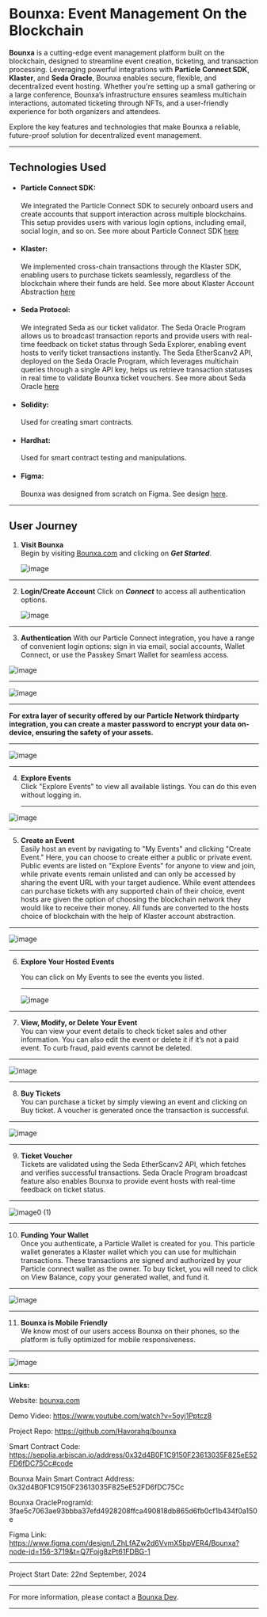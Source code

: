 # Bounxa: Event Management On the Blockchain

**Bounxa** is a cutting-edge event management platform built on the blockchain, designed to streamline event creation, ticketing, and transaction processing. Leveraging powerful integrations with **Particle Connect SDK**, **Klaster**, and **Seda Oracle**, Bounxa enables secure, flexible, and decentralized event hosting. Whether you're setting up a small gathering or a large conference, Bounxa’s infrastructure ensures seamless multichain interactions, automated ticketing through NFTs, and a user-friendly experience for both organizers and attendees.

Explore the key features and technologies that make Bounxa a reliable, future-proof solution for decentralized event management.

---

## Technologies Used
- #### Particle Connect SDK:
  We integrated the Particle Connect SDK to securely onboard users and create accounts that support interaction across multiple blockchains. This setup provides users with various login options, including email, social login, and so on. See more about Particle Connect SDK [here](https://developers.particle.network/api-reference/connect/desktop/web)

  
- #### Klaster:
  We implemented cross-chain transactions through the Klaster SDK, enabling users to purchase tickets seamlessly, regardless of the blockchain where their funds are held. See more about Klaster Account Abstraction [here](https://klaster.io/)


- #### Seda Protocol:
  We integrated Seda as our ticket validator. The Seda Oracle Program allows us to broadcast transaction reports and provide users with real-time feedback on ticket status through Seda Explorer, enabling event hosts to verify ticket transactions instantly. The Seda EtherScanv2 API, deployed on the Seda Oracle Program, which leverages multichain queries through a single API key, helps us retrieve transaction statuses in real time to validate Bounxa ticket vouchers. See more about Seda Oracle [here](https://docs.seda.xyz/home/for-developers/building-an-oracle-program/deploying-your-oracle-program)

  
- #### Solidity:
  Used for creating smart contracts.

  
- #### Hardhat:
  Used for smart contract testing and manipulations.

- #### Figma:
  Bounxa was designed from scratch on Figma. See design [here](https://www.figma.com/design/LZhLfAZw2d6VvmX5bpVER4/Bounxa?node-id=156-3719&t=Q7Fojg8zPt61FDBG-1). 

---



## User Journey

1. **Visit Bounxa**  
   Begin by visiting [Bounxa.com](https://bounxa.com) and clicking on ***Get Started***.

   ![image](https://github.com/user-attachments/assets/fce0c3b0-e34b-409f-a8fc-7a21427c3adf)

---

2. **Login/Create Account**
   Click on ***Connect*** to access all authentication options.

   ![image](https://github.com/user-attachments/assets/ce726b7f-7c0a-44bc-b9db-4acc90598c19)
   
---

3. **Authentication**
   With our Particle Connect integration, you have a range of convenient login options: sign in via email, social accounts, Wallet Connect, or use the Passkey Smart Wallet for seamless access.
   
  ![image](https://github.com/user-attachments/assets/d3dfcda2-a761-4dad-8ccb-76d72a44fe7c)

---

![image](https://github.com/user-attachments/assets/c62836a3-36ae-4d37-846e-bac95ca50759)


---

**For extra layer of security offered by our Particle Network thirdparty integration, you can create a master password to encrypt your data on-device, ensuring the safety of your assets.**

---

![image](https://github.com/user-attachments/assets/5ed51653-ac59-4f7e-9d1c-6718723cc233)

  --- 
4. **Explore Events**  
   Click "Explore Events" to view all available listings. You can do this even without logging in.
   
   ---
  ![image](https://github.com/user-attachments/assets/720e0db2-eb8e-4c7c-b5c2-000c579cedfb)

 --- 

 5. **Create an Event**  
Easily host an event by navigating to "My Events" and clicking "Create Event." Here, you can choose to create either a public or private event. Public events are listed on "Explore Events" for anyone to view and join, while private events remain unlisted and can only be accessed by sharing the event URL with your target audience. While event attendees can purchase tickets with any supported chain of their choice, event hosts are given the option of choosing the blockchain network they would like to receive their money. All funds are converted to the hosts choice of blockchain with the help of Klaster account abstraction. 
---

![image](https://github.com/user-attachments/assets/96873d65-9278-4197-ba6e-e66ef3e8fc82)

---
6. **Explore Your Hosted Events**  

    You can click on My Events to see the events you listed.
   
   ---
   ![image](https://github.com/user-attachments/assets/96d0edbd-708a-42bf-9530-8b3b7b3109af)


--- 

7. **View, Modify, or Delete Your Event**  
   You can view your event details to check ticket sales and other information. You can also edit the event or delete it if it’s not a paid event. To curb fraud, paid events cannot be deleted.
---
 ![image](https://github.com/user-attachments/assets/c0f691a9-c15d-4557-8a5f-9972a7d51ee2)
   
--- 

8. **Buy Tickets**  
   You can purchase a ticket by simply viewing an event and clicking on Buy ticket. A voucher is generated once the transaction is successful. 
---
 ![image](https://github.com/user-attachments/assets/fb5330e1-c8c2-4ef1-b071-4e52695fbd81)

   
--- 
9. **Ticket Voucher**  
Tickets are validated using the Seda EtherScanv2 API, which fetches and verifies successful transactions. Seda Oracle Program broadcast feature also enables Bounxa to provide event hosts with real-time feedback on ticket status.
---
![image0 (1)](https://github.com/user-attachments/assets/c74c1d73-4264-4b1e-a40e-11ac220a1134)


   
--- 
10. **Funding Your Wallet**  
Once you authenticate, a Particle Wallet is created for you. This particle wallet generates a Klaster wallet which you can use for multichain transactions. These transactions are signed and authorized by your Particle connect wallet as the owner. To buy ticket, you will need to click on View Balance, copy your generated wallet, and fund it. 
---

![image](https://github.com/user-attachments/assets/8ef42b20-9a5f-4325-bd92-5a6d7001cb57)



--- 
11. **Bounxa is Mobile Friendly**  
We know most of our users access Bounxa on their phones, so the platform is fully optimized for mobile responsiveness.
---

![image](https://github.com/user-attachments/assets/e7726231-7d93-480c-b0e9-ba30b8e12c1d)


---


**Links:**

Website: [bounxa.com](https://bounxa.com)

Demo Video: https://www.youtube.com/watch?v=5oyj1Pptcz8

Project Repo: https://github.com/Havorahq/bounxa

Smart Contract Code: https://sepolia.arbiscan.io/address/0x32d4B0F1C9150F23613035F825eE52FD6fDC75Cc#code

Bounxa Main Smart Contract Address: 0x32d4B0F1C9150F23613035F825eE52FD6fDC75Cc

Bounxa OracleProgramId: 3fae5c7063ae93bbba37efd4928208ffca490818db865d6fb0cf1b434f0a150e

Figma Link: https://www.figma.com/design/LZhLfAZw2d6VvmX5bpVER4/Bounxa?node-id=156-3719&t=Q7Fojg8zPt61FDBG-1



---

Project Start Date: 22nd September, 2024

---

For more information, please contact a [Bounxa Dev](mailto:princenchiba@gmail.com).

---
